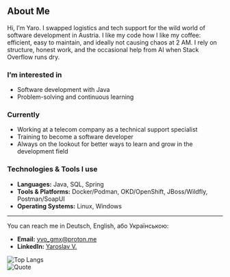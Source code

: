 ## About Me
Hi, I’m Yaro.
I swapped logistics and tech support for the wild world of software development in Austria. I like my code how I like my coffee: efficient, easy to maintain, and ideally not causing chaos at 2 AM. I rely on structure, honest work, and the occasional help from AI when Stack Overflow runs dry.

### I’m interested in
- Software development with Java  
- Problem-solving and continuous learning

### Currently
- Working at a telecom company as a technical support specialist  
- Training to become a software developer  
- Always on the lookout for better ways to learn and grow in the development field

### Technologies & Tools I use
- **Languages:** Java, SQL, Spring  
- **Tools & Platforms:** Docker/Podman, OKD/OpenShift, JBoss/Wildfly, Postman/SoapUI  
- **Operating Systems:** Linux, Windows

---

You can reach me in Deutsch, English, або Українською:  
- **Email:** [yvo_gmx@proton.me](mailto:yvo_gmx@proton.me)  
- **LinkedIn:** [Yaroslav V.](https://www.linkedin.com/in/yaroslav-v-b7876a211/)

![Top Langs](https://github-readme-stats.vercel.app/api/top-langs/?username=yaro-bit&hide=html,css,shader,md&layout=compact&theme=dark)  
![Quote](https://quotes-github-readme.vercel.app/api?type=horizontal&theme=dark)
